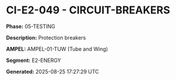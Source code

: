 # CI-E2-049 - CIRCUIT-BREAKERS

**Phase:** 05-TESTING

**Description:** Protection breakers

**AMPEL:** AMPEL-01-TUW (Tube and Wing)

**Segment:** E2-ENERGY

**Generated:** 2025-08-25 17:27:29 UTC
